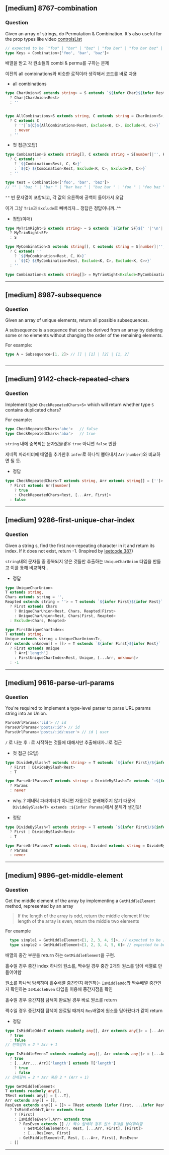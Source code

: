 
## [medium] 8767-combination

  ### Question

  Given an array of strings, do Permutation & Combination.
  It's also useful for the prop types like video [controlsList](https://developer.mozilla.org/en-US/docs/Web/API/HTMLMediaElement/controlsList)

  ```ts
  // expected to be `"foo" | "bar" | "baz" | "foo bar" | "foo bar baz" | "foo baz" | "foo baz bar" | "bar foo" | "bar foo baz" | "bar baz" | "bar baz foo" | "baz foo" | "baz foo bar" | "baz bar" | "baz bar foo"`
  type Keys = Combination<['foo', 'bar', 'baz']>
  ```
배열을 받고 각 원소들의 combi & permu를 구하는 문제

이전의 all combinations와 비슷한 로직이라 생각해서 코드를 바로 차용

* all combinations
```ts
type CharUnion<S extends string> = S extends `${infer Char}${infer Rest}` 
  ? Char|CharUnion<Rest> 
  : ''


type AllCombinations<S extends string, C extends string = CharUnion<S>, K extends string = CharUnion<S>> = S extends `${infer _}${infer Rest}`
  ? C extends C
    ? ''|`${C}${AllCombinations<Rest, Exclude<K, C>, Exclude<K, C>>}` 
    : never
  : ''
```


* 첫 접근(오답)
```ts
type Combination<S extends string[], C extends string = S[number]|'', K extends string =  C> = S extends [infer _, ...infer Rest extends string[]]
  ? C extends ''
    ? `${Combination<Rest, C, K>}`
    : `${C} ${Combination<Rest, Exclude<K, C>, Exclude<K, C>>}`
  : ''

type test = Combination<['foo', 'bar', 'baz']>
// "" | "baz " | "bar " | "bar baz " | "baz bar " | "foo " | "foo baz " | "foo bar " | "foo bar baz " | "foo baz bar " | "baz foo " | "bar foo " | "bar foo baz " | "bar baz foo " | "baz foo bar " | "baz bar foo "
```

`""` 빈 문자열이 포함되고, 각 값의 오른쪽에 공백이 들어가서 오답

이거 그냥 `Trim`과 `Exclude`로 빼버리자... 정답은 정답이니까..^^

* 정답(야매)
```ts
type MyTrimRight<S extends string> = S extends `${infer SF}${' '|'\n'|'\t'}`
  ? MyTrimRight<SF>
  : S

type MyCombination<S extends string[], C extends string = S[number]|'', K extends string =  C> = S extends [infer _, ...infer Rest extends string[]]
  ? C extends ''
    ? `${MyCombination<Rest, C, K>}`
    : `${C} ${MyCombination<Rest, Exclude<K, C>, Exclude<K, C>>}`
  : ''

type Combination<S extends string[]> = MyTrimRight<Exclude<MyCombination<S>, ''>>
```

------

## [medium] 8987-subsequence

  ### Question

  Given an array of unique elements, return all possible subsequences.

  A subsequence is a sequence that can be derived from an array by deleting some or no elements without changing the order of the remaining elements.

  For example:

  ```typescript
  type A = Subsequence<[1, 2]> // [] | [1] | [2] | [1, 2]
  ```

```ts
```

------

## [medium] 9142-check-repeated-chars

  ### Question

  Implement type ```CheckRepeatedChars<S>``` which will return whether type ```S``` contains duplicated chars?

  For example:

  ```ts
  type CheckRepeatedChars<'abc'>   // false
  type CheckRepeatedChars<'aba'>   // true
  ```

`string` 내에 중복되는 문자있을경우 `true` 아니면 `false` 반환

제네릭 파라미터에 배열을 추가한후 `infer`로 하나씩 뽑아내서 `Arr[number]`와 비교하면 될 듯.

* 정답
```ts
type CheckRepeatedChars<T extends string, Arr extends string[] = ['']> = T extends `${infer First}${infer Rest}`
  ? First extends Arr[number]
    ? true
    : CheckRepeatedChars<Rest, [...Arr, First]>
  : false
```

------

## [medium] 9286-first-unique-char-index

  ### Question

  Given a string s, find the first non-repeating character in it and return its index. If it does not exist, return -1. (Inspired by [leetcode 387](https://leetcode.com/problems/first-unique-character-in-a-string/))

`string`내의 문자들 중 중복되지 않은 것들만 추출하는 `UniqueCharUnion` 타입을 만들고 이를 통해 비교하자..

* 정답
```ts
type UniqueCharUnion<
T extends string, 
Chars extends string = '', 
Reapted extends string = ''> = T extends `${infer First}${infer Rest}`
  ? First extends Chars
    ? UniqueCharUnion<Rest, Chars, Reapted|First>
    : UniqueCharUnion<Rest, Chars|First, Reapted>
  : Exclude<Chars, Reapted>

type FirstUniqueCharIndex<
T extends string, 
Unique extends string = UniqueCharUnion<T>, 
Arr extends unknown[] = []> = T extends `${infer First}${infer Rest}`
  ? First extends Unique
    ? Arr['length']
    : FirstUniqueCharIndex<Rest, Unique, [...Arr, unknown]>
  : -1
```

------

## [medium] 9616-parse-url-params

  ### Question

  You're required to implement a type-level parser to parse URL params string into an Union.

  ```ts
  ParseUrlParams<':id'> // id
  ParseUrlParams<'posts/:id'> // id
  ParseUrlParams<'posts/:id/:user'> // id | user
  ```

`/` 로 나눈 후 `:`로 시작하는 것들에 대해서만 추출해내자..!로 접근

* 첫 접근 (오답)
```ts
type DivideBySlash<T extends string> = T extends `${infer First}/${infer Rest}`
  ? First | DivideBySlash<Rest>
  : T

type ParseUrlParams<T extends string> = DivideBySlash<T> extends `:${infer Params}`
  ? Params
  : never
```

* why..? 제네릭 파라미터가 아니면 자동으로 분배해주지 않기 때문에 `DivideBySlash<T> extends :${infer Params}`에서 문제가 생긴듯!

* 정답
```ts
type DivideBySlash<T extends string> = T extends `${infer First}/${infer Rest}`
  ? First | DivideBySlash<Rest>
  : T

type ParseUrlParams<T extends string, Divided extends string = DivideBySlash<T>> = Divided extends `:${infer Params}`
  ? Params
  : never
```


------

## [medium] 9896-get-middle-element

  ### Question

  Get the middle element of the array by implementing a `GetMiddleElement` method, represented by an array

  > If the length of the array is odd, return the middle element
  > If the length of the array is even, return the middle two elements

  For example

  ```ts
    type simple1 = GetMiddleElement<[1, 2, 3, 4, 5]>, // expected to be [3]
    type simple2 = GetMiddleElement<[1, 2, 3, 4, 5, 6]> // expected to be [3, 4]
  ```

배열의 중간 부분을 return 하는 `GetMiddleElement`을 구현.

홀수일 경우 중간 index 하나의 원소를, 짝수일 경우 중간 2개의 원소를 담아 배열로 만들어야함

원소를 하나씩 탐색하며 홀수배열 중간인지 확인하는 `IsMiddleOdd`와 짝수배열 중간인지 확인하는 `IsMiddleEven` 타입을 이용해 중간지점을 확인

홀수일 경우 중간지점 탐색이 완료될 경우 바로 원소를 return

짝수일 경우 중간지점 탐색이 완료될 때까지 `Res`배열에 원소를 담아뒀다가 같이 return

* 정답
```ts
type IsMiddleOdd<T extends readonly any[], Arr extends any[]> = [...Arr,...Arr,unknown]['length'] extends T['length']
  ? true
  : false
// 전체길이 = 2 * Arr + 1

type IsMiddleEven<T extends readonly any[], Arr extends any[]> = [...Arr,...Arr, unknown,unknown]['length'] extends T['length']
  ? true
  : [...Arr,...Arr]['length'] extends T['length']
    ? true
    : false
// 전체길이 = 2 * Arr 혹은 2 * (Arr + 1)

type GetMiddleElement<
T extends readonly any[], 
TRest extends any[] = [...T],
Arr extends any[] = [], 
ResEven extends any[] = []> = TRest extends [infer First, ...infer Rest]
  ? IsMiddleOdd<T,Arr> extends true
    ? [First]
    : IsMiddleEven<T,Arr> extends true
      ? ResEven extends [] // 짝수 탐색의 경우 원소 두개를 넣어줘야함
        ? GetMiddleElement<T, Rest, [...Arr, First], [First]>
        : [...ResEven, First]
      : GetMiddleElement<T, Rest, [...Arr, First], ResEven>
  : []
```

------
